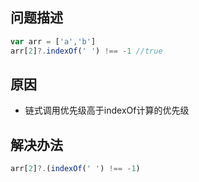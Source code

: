 ## 问题描述
```js
var arr = ['a','b']
arr[2]?.indexOf(' ') !== -1 //true
```
## 原因
* 链式调用优先级高于indexOf计算的优先级
## 解决办法
```js
arr[2]?.(indexOf(' ') !== -1)
```